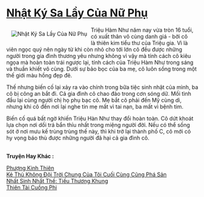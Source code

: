 <a href="https://utruyen.com/nhat-ky-sa-lay-cua-nu-phu/17210/" title="Nhật Ký Sa Lầy Của Nữ Phụ"><h1>Nhật Ký Sa Lầy Của Nữ Phụ</h1></a><div style="display:table"><img align="right" style="float: left; padding: 10px;" src="https://utruyen.com/images/story/200x260/nhat-ky-sa-lay-cua-nu-phu.jpg" alt="Nhật Ký Sa Lầy Của Nữ Phụ">Triệu Hàm Như năm nay vừa tròn 16 tuổi, có xuất thân vô cùng danh giá - bởi cô là thiên kim tiểu thư của Triệu gia. Vì là viên ngọc quý nên ngày từ khi còn nhỏ cho tới lớn cô đều được những người trong gia đình thương yêu nhưng không vì vậy mà tính cách cô kiêu ngọa mà hoàn toàn trái ngược lại, tính cách của Triệu Hàm Như trong sáng và thuần khiết vô cùng. Dưới sự bảo bọc của ba mẹ, cô luôn sống trong một thế giới màu hồng đẹp đẽ.<p></p>Thế nhưng biến cố lại xảy ra vào chính trong bữa tiệc sinh nhật của mình, ba cô bị công an bắt đi. Cả gia đình cô chao đảo trong cơn sóng dữ. Mối tình đầu lại cùng người chị họ phụ bạc cô. Mẹ bắt cô phải đến Mỹ cùng dì, nhưng khi cô đến nơi lại nghe tin mẹ mất vì tai nạn, ba mất vì bệnh tim.<p></p>Biến cố quá bất ngờ khiến Triệu Hàn Như thay đổi hoàn toàn. Cô dứt khoát lựa chọn nơi dối trá bẩn thỉu nhất trong miệng người đời. Nếu có thể sống sót ở nơi mưu kế trùng trùng thế này, thì khi trở lại thành phố C, cô mới có hy vọng báo thù được những người đã hại cả gia đình cô.</div><p><br><b>Truyện Hay Khác :</b></p><a href="https://utruyen.com/phuong-kinh-thien/16931/" alt="Phượng Kinh Thiên">Phượng Kinh Thiên</a><br/><a href="https://medium.com/@hoangminhquan1681984/ke%CC%89-thu%CC%80-kh%C3%B4ng-%C4%91%C3%B4%CC%A3i-tr%C6%A1%CC%80i-chung-cu%CC%89a-t%C3%B4i-cu%C3%B4%CC%81i-cu%CC%80ng-cu%CC%83ng-pha%CC%81-sa%CC%89n-22b12ee82d57" alt="Kẻ Thù Không Đội Trời Chung Của Tôi Cuối Cùng Cũng Phá Sản">Kẻ Thù Không Đội Trời Chung Của Tôi Cuối Cùng Cũng Phá Sản</a><br/><a href="https://github.com/quanluxury/ngontinhhot/tree/master/truyenhay/19304/" alt="Nhất Sinh Nhất Thế: Tiếu Thương Khung">Nhất Sinh Nhất Thế: Tiếu Thương Khung</a><br/><a href="https://github.com/quanluxury/truyenhot/tree/master/truyenhay/16123/" alt="Thiên Tài Cuồng Phi">Thiên Tài Cuồng Phi</a><br/>